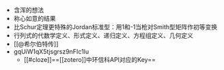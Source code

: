 - 含浑的想法
- 称心如意的结果
- 比Schur定理更特殊的Jordan标准型：用1和-1当枪对Smith型矩阵作初等变换
- 行列式的代数学定义、形式定义、递归定义、方程组定义、几何定义
- [[@希尔伯特传]]
- gqUiW1qX5tjsgrsz9nFIc1Iu
	- [[#cloze]]==[[zotero]]中环信科API对应的Key==